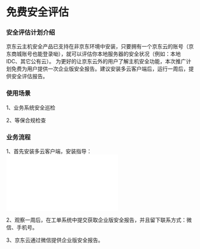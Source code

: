 # 免费安全评估 

### 安全评估计划介绍

京东云主机安全产品已支持在非京东环境中安装，只要拥有一个京东云的账号（京东商城账号也能登录呦），就可以评估你本地服务器的安全状况（例如：本地IDC、其它公有云）。
为更好的让京东云外的用户了解主机安全功能，本次推广计划免费为用户提供一次企业版安全报告。建议安装多云客户端后，运行一周后，提供安全评估报告。

### 使用场景 

1、业务系统安全巡检

2、等保合规检查

### 业务流程 

1、首先安装多云客户端，安装指导：![](../../../../Operation-Guide/MultiCloud-Install.md)

2、观察一周后，在工单系统中提交获取企业版安全报告，并且留下联系方式：微信、手机号。

3、京东云通过微信提供企业版安全报告。
